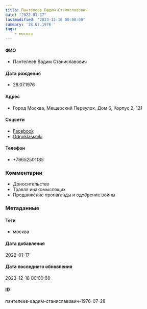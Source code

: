```yaml
---
title: Пантелеев Вадим Станиславович
date: "2022-01-17"
lastmodified: "2023-12-18 00:00:00"
summary: '28.07.1976 '
tags: 
    - москва
---
```

<!--# pp1-->
<!--## Фигурант-->
<!--### Личные данные-->
#### ФИО
- Пантелеев Вадим Станиславович
#### Дата рождения
- 28.07.1976
#### Адрес
- Город Москва, Мещерский Переулок, Дом 6, Корпус 2, 121
#### Соцсети
- [Facebook](https://www.facebook.com/profile.php?id=100010239730137)
- [Odnoklassniki](https://ok.ru/profile/390123460)
#### Телефон
- +79652501185
### Комментарии
- Доносительство
- Травля инакомыслящих
- Продвижение пропаганды и одобрение войны
### Метаданные
#### Теги
- москва
#### Дата добавления
2022-01-17
#### Дата последнего обновления
2023-12-18 00:00:00
#### ID
пантелеев-вадим-станиславович-1976-07-28
<!--## END;-->
